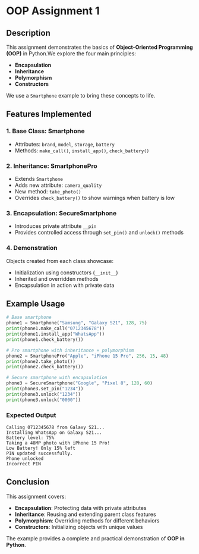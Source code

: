 # OOP Assignment 1

## Description

This assignment demonstrates the basics of **Object-Oriented Programming (OOP)** in Python.We explore the four main principles:

- **Encapsulation**
- **Inheritance**
- **Polymorphism**
- **Constructors**

We use a `Smartphone` example to bring these concepts to life.

## Features Implemented

### 1. Base Class: Smartphone

- Attributes: `brand`, `model`, `storage`, `battery`
- Methods: `make_call()`, `install_app()`, `check_battery()`

### 2. Inheritance: SmartphonePro

- Extends `Smartphone`
- Adds new attribute: `camera_quality`
- New method: `take_photo()`
- Overrides `check_battery()` to show warnings when battery is low

### 3. Encapsulation: SecureSmartphone

- Introduces private attribute `__pin`
- Provides controlled access through `set_pin()` and `unlock()` methods

### 4. Demonstration

Objects created from each class showcase:

- Initialization using constructors (`__init__`)
- Inherited and overridden methods
- Encapsulation in action with private data

## Example Usage

```python
# Base smartphone
phone1 = Smartphone("Samsung", "Galaxy S21", 128, 75)
print(phone1.make_call("0712345678"))
print(phone1.install_app("WhatsApp"))
print(phone1.check_battery())

# Pro smartphone with inheritance + polymorphism
phone2 = SmartphonePro("Apple", "iPhone 15 Pro", 256, 15, 48)
print(phone2.take_photo())
print(phone2.check_battery())

# Secure smartphone with encapsulation
phone3 = SecureSmartphone("Google", "Pixel 8", 128, 60)
print(phone3.set_pin("1234"))
print(phone3.unlock("1234"))
print(phone3.unlock("0000"))
```

### Expected Output

```
Calling 0712345678 from Galaxy S21...
Installing WhatsApp on Galaxy S21...   
Battery level: 75%
Taking a 48MP photo with iPhone 15 Pro!
Low Battery! Only 15% left
PIN updated successfully.
Phone unlocked
Incorrect PIN
```

## Conclusion

This assignment covers:

- **Encapsulation**: Protecting data with private attributes
- **Inheritance**: Reusing and extending parent class features
- **Polymorphism**: Overriding methods for different behaviors
- **Constructors**: Initializing objects with unique values

The example provides a complete and practical demonstration of **OOP in Python**.
